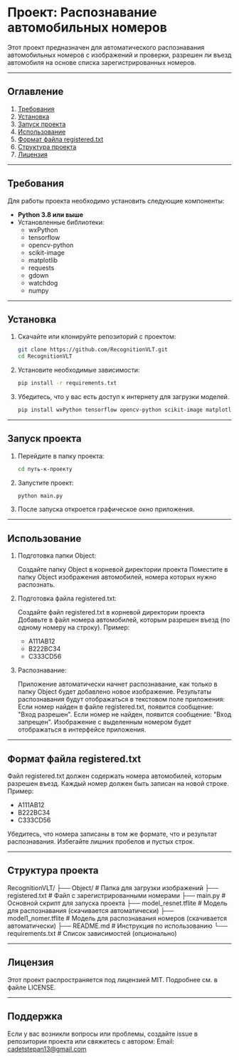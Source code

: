 # Проект: Распознавание автомобильных номеров

Этот проект предназначен для автоматического распознавания автомобильных номеров с изображений и проверки, разрешен ли въезд автомобиля на основе списка зарегистрированных номеров.

---

## Оглавление

1. [Требования](#требования)
2. [Установка](#установка)
3. [Запуск проекта](#запуск-проекта)
4. [Использование](#использование)
5. [Формат файла registered.txt](#формат-файла-registeredtxt)
6. [Структура проекта](#структура-проекта)
7. [Лицензия](#лицензия)

---

## Требования

Для работы проекта необходимо установить следующие компоненты:

- **Python 3.8 или выше**
- Установленные библиотеки:
  - wxPython
  - tensorflow
  - opencv-python
  - scikit-image
  - matplotlib
  - requests
  - gdown
  - watchdog
  - numpy

---

## Установка

1. Скачайте или клонируйте репозиторий с проектом:

   ```bash
   git clone https://github.com/RecognitionVLT.git
   cd RecognitionVLT

2. Установите необходимые зависимости:

    ```bash
    pip install -r requirements.txt

3. Убедитесь, что у вас есть доступ к интернету для загрузки моделей.

    ```bash
    pip install wxPython tensorflow opencv-python scikit-image matplotlib requests gdown watchdog numpy

---

## Запуск проекта

1. Перейдите в папку проекта:

    ```bash
    cd путь-к-проекту

2. Запустите проект:

    ```bash
    python main.py

3. После запуска откроется графическое окно приложения.

---

## Использование

1. Подготовка папки Object:

    Создайте папку Object в корневой директории проекта
    Поместите в папку Object изображения автомобилей, номера которых нужно распознать.

2. Подготовка файла registered.txt:

    Создайте файл registered.txt в корневой директории проекта
    Добавьте в файл номера автомобилей, которым разрешен въезд (по одному номеру на строку).
    Пример:

    - A111AB12
    - B222BC34
    - C333CD56

3. Распознавание:

    Приложение автоматически начнет распознавание, как только в папку Object будет добавлено новое изображение.
    Результаты распознавания будут отображаться в текстовом поле приложения:
    Если номер найден в файле registered.txt, появится сообщение: "Вход разрешен".
    Если номер не найден, появится сообщение: "Вход запрещен".
    Изображение с выделенным номером будет отображаться в интерфейсе приложения.

---

## Формат файла registered.txt

Файл registered.txt должен содержать номера автомобилей, которым разрешен въезд.
Каждый номер должен быть записан на новой строке. 
Пример:

- A111AB12
- B222BC34
- C333CD56

Убедитесь, что номера записаны в том же формате, что и результат распознавания.
Избегайте лишних пробелов и пустых строк.

---

## Структура проекта

RecognitionVLT/
├── Object/                  # Папка для загрузки изображений
├── registered.txt           # Файл с зарегистрированными номерами
├── main.py                  # Основной скрипт для запуска проекта
├── model_resnet.tflite      # Модель для распознавания (скачивается автоматически)
├── model1_nomer.tflite      # Модель для распознавания номеров (скачивается автоматически)
├── README.md                # Инструкция по использованию
└── requirements.txt         # Список зависимостей (опционально)

---

## Лицензия

Этот проект распространяется под лицензией MIT. Подробнее см. в файле LICENSE.

---

## Поддержка

Если у вас возникли вопросы или проблемы, создайте issue в репозитории проекта или свяжитесь с автором:
    Email: <cadetstepan13@gmail.com>
    <!-- GitHub: ваш-профиль -->
